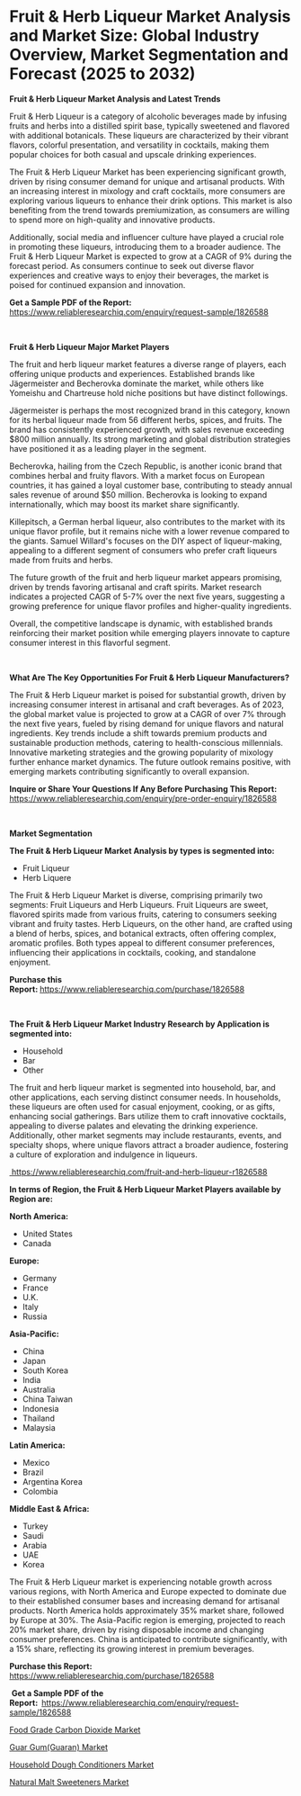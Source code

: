 <p><h1>Fruit & Herb Liqueur Market Analysis and Market Size: Global Industry Overview, Market Segmentation and Forecast (2025 to 2032)</h1></p><p><strong>Fruit & Herb Liqueur Market Analysis and Latest Trends</strong></p>
<p><p>Fruit & Herb Liqueur is a category of alcoholic beverages made by infusing fruits and herbs into a distilled spirit base, typically sweetened and flavored with additional botanicals. These liqueurs are characterized by their vibrant flavors, colorful presentation, and versatility in cocktails, making them popular choices for both casual and upscale drinking experiences.</p><p>The Fruit & Herb Liqueur Market has been experiencing significant growth, driven by rising consumer demand for unique and artisanal products. With an increasing interest in mixology and craft cocktails, more consumers are exploring various liqueurs to enhance their drink options. This market is also benefiting from the trend towards premiumization, as consumers are willing to spend more on high-quality and innovative products.</p><p>Additionally, social media and influencer culture have played a crucial role in promoting these liqueurs, introducing them to a broader audience. The Fruit & Herb Liqueur Market is expected to grow at a CAGR of 9% during the forecast period. As consumers continue to seek out diverse flavor experiences and creative ways to enjoy their beverages, the market is poised for continued expansion and innovation.</p></p>
<p><strong>Get a Sample PDF of the Report:&nbsp;</strong> <a href="https://www.reliableresearchiq.com/enquiry/request-sample/1826588?utm_campaign=104&utm_medium=2&utm_source=Github&utm_content=ia&utm_term=15022025&utm_id=fruit-herb-liqueur">https://www.reliableresearchiq.com/enquiry/request-sample/1826588</a></p>
<p>&nbsp;</p>
<p><strong>Fruit & Herb Liqueur Major Market Players</strong></p>
<p><p>The fruit and herb liqueur market features a diverse range of players, each offering unique products and experiences. Established brands like Jägermeister and Becherovka dominate the market, while others like Yomeishu and Chartreuse hold niche positions but have distinct followings.</p><p>Jägermeister is perhaps the most recognized brand in this category, known for its herbal liqueur made from 56 different herbs, spices, and fruits. The brand has consistently experienced growth, with sales revenue exceeding $800 million annually. Its strong marketing and global distribution strategies have positioned it as a leading player in the segment.</p><p>Becherovka, hailing from the Czech Republic, is another iconic brand that combines herbal and fruity flavors. With a market focus on European countries, it has gained a loyal customer base, contributing to steady annual sales revenue of around $50 million. Becherovka is looking to expand internationally, which may boost its market share significantly.</p><p>Killepitsch, a German herbal liqueur, also contributes to the market with its unique flavor profile, but it remains niche with a lower revenue compared to the giants. Samuel Willard's focuses on the DIY aspect of liqueur-making, appealing to a different segment of consumers who prefer craft liqueurs made from fruits and herbs.</p><p>The future growth of the fruit and herb liqueur market appears promising, driven by trends favoring artisanal and craft spirits. Market research indicates a projected CAGR of 5-7% over the next five years, suggesting a growing preference for unique flavor profiles and higher-quality ingredients.</p><p>Overall, the competitive landscape is dynamic, with established brands reinforcing their market position while emerging players innovate to capture consumer interest in this flavorful segment.</p></p>
<p>&nbsp;</p>
<p><strong>What Are The Key Opportunities For Fruit & Herb Liqueur Manufacturers?</strong></p>
<p><p>The Fruit & Herb Liqueur market is poised for substantial growth, driven by increasing consumer interest in artisanal and craft beverages. As of 2023, the global market value is projected to grow at a CAGR of over 7% through the next five years, fueled by rising demand for unique flavors and natural ingredients. Key trends include a shift towards premium products and sustainable production methods, catering to health-conscious millennials. Innovative marketing strategies and the growing popularity of mixology further enhance market dynamics. The future outlook remains positive, with emerging markets contributing significantly to overall expansion.</p></p>
<p><strong>Inquire or Share Your Questions If Any Before Purchasing This Report:</strong> <a href="https://www.reliableresearchiq.com/enquiry/pre-order-enquiry/1826588?utm_campaign=104&utm_medium=2&utm_source=Github&utm_content=ia&utm_term=15022025&utm_id=fruit-herb-liqueur">https://www.reliableresearchiq.com/enquiry/pre-order-enquiry/1826588</a></p>
<p>&nbsp;</p>
<p><strong>Market Segmentation</strong></p>
<p><strong>The Fruit & Herb Liqueur Market Analysis by types is segmented into:</strong></p>
<p><ul><li>Fruit Liqueur</li><li>Herb Liquere</li></ul></p>
<p><p>The Fruit & Herb Liqueur Market is diverse, comprising primarily two segments: Fruit Liqueurs and Herb Liqueurs. Fruit Liqueurs are sweet, flavored spirits made from various fruits, catering to consumers seeking vibrant and fruity tastes. Herb Liqueurs, on the other hand, are crafted using a blend of herbs, spices, and botanical extracts, often offering complex, aromatic profiles. Both types appeal to different consumer preferences, influencing their applications in cocktails, cooking, and standalone enjoyment.</p></p>
<p><strong>Purchase this Report:&nbsp;</strong><a href="https://www.reliableresearchiq.com/purchase/1826588?utm_campaign=104&utm_medium=2&utm_source=Github&utm_content=ia&utm_term=15022025&utm_id=fruit-herb-liqueur">https://www.reliableresearchiq.com/purchase/1826588</a></p>
<p>&nbsp;</p>
<p><strong>The Fruit & Herb Liqueur Market Industry Research by Application is segmented into:</strong></p>
<p><ul><li>Household</li><li>Bar</li><li>Other</li></ul></p>
<p><p>The fruit and herb liqueur market is segmented into household, bar, and other applications, each serving distinct consumer needs. In households, these liqueurs are often used for casual enjoyment, cooking, or as gifts, enhancing social gatherings. Bars utilize them to craft innovative cocktails, appealing to diverse palates and elevating the drinking experience. Additionally, other market segments may include restaurants, events, and specialty shops, where unique flavors attract a broader audience, fostering a culture of exploration and indulgence in liqueurs.</p></p>
<p><a href="https://www.reliableresearchiq.com/fruit-and-herb-liqueur-r1826588?utm_campaign=104&utm_medium=2&utm_source=Github&utm_content=ia&utm_term=15022025&utm_id=fruit-herb-liqueur">&nbsp;https://www.reliableresearchiq.com/fruit-and-herb-liqueur-r1826588</a></p>
<p><strong>In terms of Region, the Fruit & Herb Liqueur Market Players available by Region are:</strong></p>
<p>
    <p> <strong> North America: </strong>
        <ul>
            <li>United States</li>
            <li>Canada</li>
        </ul>
        </p> 
    <p> <strong> Europe: </strong>
        <ul>
            <li>Germany</li>
            <li>France</li>
            <li>U.K.</li>
            <li>Italy</li>
            <li>Russia</li>
        </ul>
        </p> 
    <p> <strong> Asia-Pacific: </strong>
        <ul>
            <li>China</li>
            <li>Japan</li>
            <li>South Korea</li>
            <li>India</li>
            <li>Australia</li>
            <li>China Taiwan</li>
            <li>Indonesia</li>
            <li>Thailand</li>
            <li>Malaysia</li>
        </ul>
        </p> 
    <p> <strong> Latin America: </strong>
        <ul>
            <li>Mexico</li>
            <li>Brazil</li>
            <li>Argentina Korea</li>
            <li>Colombia</li>
        </ul>
        </p> 
    <p> <strong> Middle East & Africa: </strong>
        <ul>
            <li>Turkey</li>
            <li>Saudi</li>
            <li>Arabia</li>
            <li>UAE</li>
            <li>Korea</li>
        </ul>
    </p>
    </p>
<p><p>The Fruit & Herb Liqueur market is experiencing notable growth across various regions, with North America and Europe expected to dominate due to their established consumer bases and increasing demand for artisanal products. North America holds approximately 35% market share, followed by Europe at 30%. The Asia-Pacific region is emerging, projected to reach 20% market share, driven by rising disposable income and changing consumer preferences. China is anticipated to contribute significantly, with a 15% share, reflecting its growing interest in premium beverages.</p></p>
<p><strong>Purchase this Report: </strong><a href="https://www.reliableresearchiq.com/purchase/1826588?utm_campaign=104&utm_medium=2&utm_source=Github&utm_content=ia&utm_term=15022025&utm_id=fruit-herb-liqueur">https://www.reliableresearchiq.com/purchase/1826588</a></p>
<p>&nbsp;<strong>Get a Sample PDF of the Report:&nbsp;&nbsp;</strong><a href="https://www.reliableresearchiq.com/enquiry/request-sample/1826588?utm_campaign=104&utm_medium=2&utm_source=Github&utm_content=ia&utm_term=15022025&utm_id=fruit-herb-liqueur">https://www.reliableresearchiq.com/enquiry/request-sample/1826588</a></p>
<p><strong></strong></p>
<p><p><a href="https://github.com/fraryatena85/Market-Research-Report-List-1/blob/main/food-grade-carbon-dioxide-market.md?utm_campaign=104&utm_medium=2&utm_source=Github&utm_content=ia&utm_term=15022025&utm_id=fruit-herb-liqueur">Food Grade Carbon Dioxide Market</a></p><p><a href="https://github.com/wyettillesr4/Market-Research-Report-List-1/blob/main/guar-gumguaran-market.md?utm_campaign=104&utm_medium=2&utm_source=Github&utm_content=ia&utm_term=15022025&utm_id=fruit-herb-liqueur">Guar Gum(Guaran) Market</a></p><p><a href="https://github.com/alejnaouare/Market-Research-Report-List-1/blob/main/household-dough-conditioners-market.md?utm_campaign=104&utm_medium=2&utm_source=Github&utm_content=ia&utm_term=15022025&utm_id=fruit-herb-liqueur">Household Dough Conditioners Market</a></p><p><a href="https://github.com/jolinolooman/Market-Research-Report-List-1/blob/main/natural-malt-sweeteners-market.md?utm_campaign=104&utm_medium=2&utm_source=Github&utm_content=ia&utm_term=15022025&utm_id=fruit-herb-liqueur">Natural Malt Sweeteners Market</a></p></p>